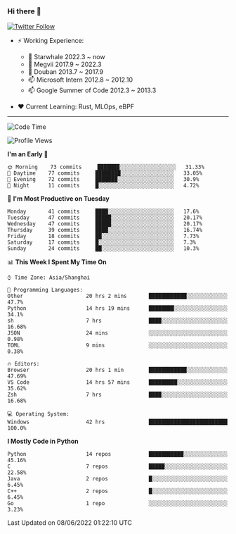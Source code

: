 ### Hi there 👋

[![Twitter Follow](https://img.shields.io/twitter/follow/tianweidut?style=social)](https://twitter.com/tianweidut)

- ⚡ Working Experience:
  - 🔭 Starwhale 2022.3 ~ now
  - 🌱 Megvii 2017.9 ~ 2022.3
  - 🌱 Douban 2013.7 ~ 2017.9
  - 📫 Microsoft Intern 2012.8 ~ 2012.10
  - 📫 Google Summer of Code 2012.3 ~ 2013.3

- ❤️ Current Learning: Rust, MLOps, eBPF

---
<!--START_SECTION:waka-->
![Code Time](http://img.shields.io/badge/Code%20Time-0%20secs-blue)

![Profile Views](http://img.shields.io/badge/Profile%20Views-1-blue)

**I'm an Early 🐤** 

```text
🌞 Morning    73 commits     ███████░░░░░░░░░░░░░░░░░░   31.33% 
🌆 Daytime    77 commits     ████████░░░░░░░░░░░░░░░░░   33.05% 
🌃 Evening    72 commits     ███████░░░░░░░░░░░░░░░░░░   30.9% 
🌙 Night      11 commits     █░░░░░░░░░░░░░░░░░░░░░░░░   4.72%

```
📅 **I'm Most Productive on Tuesday** 

```text
Monday       41 commits     ████░░░░░░░░░░░░░░░░░░░░░   17.6% 
Tuesday      47 commits     █████░░░░░░░░░░░░░░░░░░░░   20.17% 
Wednesday    47 commits     █████░░░░░░░░░░░░░░░░░░░░   20.17% 
Thursday     39 commits     ████░░░░░░░░░░░░░░░░░░░░░   16.74% 
Friday       18 commits     ██░░░░░░░░░░░░░░░░░░░░░░░   7.73% 
Saturday     17 commits     █░░░░░░░░░░░░░░░░░░░░░░░░   7.3% 
Sunday       24 commits     ██░░░░░░░░░░░░░░░░░░░░░░░   10.3%

```


📊 **This Week I Spent My Time On** 

```text
⌚︎ Time Zone: Asia/Shanghai

💬 Programming Languages: 
Other                    20 hrs 2 mins       ████████████░░░░░░░░░░░░░   47.7% 
Python                   14 hrs 19 mins      ████████░░░░░░░░░░░░░░░░░   34.1% 
sh                       7 hrs               ████░░░░░░░░░░░░░░░░░░░░░   16.68% 
JSON                     24 mins             ░░░░░░░░░░░░░░░░░░░░░░░░░   0.98% 
TOML                     9 mins              ░░░░░░░░░░░░░░░░░░░░░░░░░   0.38%

🔥 Editors: 
Browser                  20 hrs 1 min        ████████████░░░░░░░░░░░░░   47.69% 
VS Code                  14 hrs 57 mins      █████████░░░░░░░░░░░░░░░░   35.62% 
Zsh                      7 hrs               ████░░░░░░░░░░░░░░░░░░░░░   16.68%

💻 Operating System: 
Windows                  42 hrs              █████████████████████████   100.0%

```

**I Mostly Code in Python** 

```text
Python                   14 repos            ███████████░░░░░░░░░░░░░░   45.16% 
C                        7 repos             █████░░░░░░░░░░░░░░░░░░░░   22.58% 
Java                     2 repos             █░░░░░░░░░░░░░░░░░░░░░░░░   6.45% 
C++                      2 repos             █░░░░░░░░░░░░░░░░░░░░░░░░   6.45% 
Go                       1 repo              ░░░░░░░░░░░░░░░░░░░░░░░░░   3.23%

```



 Last Updated on 08/06/2022 01:22:10 UTC
<!--END_SECTION:waka-->
